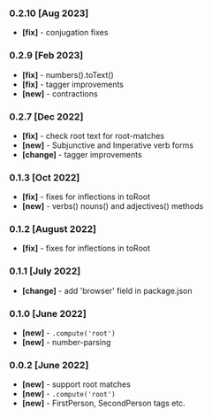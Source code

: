 ### 0.2.10 [Aug 2023]

- **[fix]** - conjugation fixes

### 0.2.9 [Feb 2023]

- **[fix]** - numbers().toText()
- **[fix]** - tagger improvements
- **[new]** - contractions

### 0.2.7 [Dec 2022]

- **[fix]** - check root text for root-matches
- **[new]** - Subjunctive and Imperative verb forms
- **[change]** - tagger improvements

### 0.1.3 [Oct 2022]

- **[fix]** - fixes for inflections in toRoot
- **[new]** - verbs() nouns() and adjectives() methods

### 0.1.2 [August 2022]

- **[fix]** - fixes for inflections in toRoot

### 0.1.1 [July 2022]

- **[change]** - add 'browser' field in package.json

### 0.1.0 [June 2022]

- **[new]** - `.compute('root')`
- **[new]** - number-parsing

### 0.0.2 [June 2022]

- **[new]** - support root matches
- **[new]** - `.compute('root')`
- **[new]** - FirstPerson, SecondPerson tags etc.
